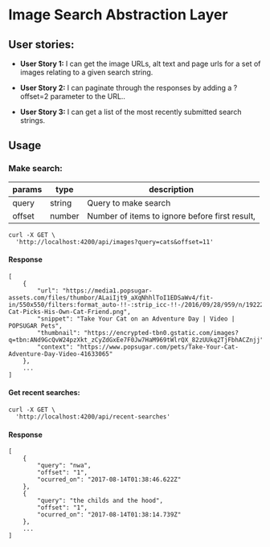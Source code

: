Image Search Abstraction Layer
==============================

## User stories:
* **User Story 1:** I can get the image URLs, alt text and page urls for a set of images relating to a given search string.

* **User Story 2:** I can paginate through the responses by adding a ?offset=2 parameter to the URL..

* **User Story 3:** I can get a list of the most recently submitted search strings.

## Usage
### Make search:

params |	type	| description
-------|------------|------------
query  |	string	| Query to make search
offset |	number	| Number of items to ignore before first result,

````
curl -X GET \
  'http://localhost:4200/api/images?query=cats&offset=11'
````
#### Response

````
[
    {
        "url": "https://media1.popsugar-assets.com/files/thumbor/ALaiIjt9_aXqNhhlToI1EDSaWv4/fit-in/550x550/filters:format_auto-!!-:strip_icc-!!-/2016/09/28/959/n/1922243/499d595c_edit_img_image_14690959_1475099788/i/Blind-Cat-Picks-His-Own-Cat-Friend.png",
        "snippet": "Take Your Cat on an Adventure Day | Video | POPSUGAR Pets",
        "thumbnail": "https://encrypted-tbn0.gstatic.com/images?q=tbn:ANd9GcQvW24pzXkt_zCyZdGxEe7F0Jw7HaM969tWlrQX_82zUUkq2TjFbhACZnjj",
        "context": "https://www.popsugar.com/pets/Take-Your-Cat-Adventure-Day-Video-41633065"
    },
    ...
]
````

#### Get recent searches:

````
curl -X GET \
  'http://localhost:4200/api/recent-searches'
````
#### Response

````
[
    {
        "query": "nwa",
        "offset": "1",
        "ocurred_on": "2017-08-14T01:38:46.622Z"
    },
    {
        "query": "the childs and the hood",
        "offset": "1",
        "ocurred_on": "2017-08-14T01:38:14.739Z"
    },
    ...
]
````
